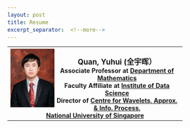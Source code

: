 ```yaml
---
layout: post
title: Resume
excerpt_separator:  <!--more-->
---
```


<table>
<tbody>
<tr>
<th><img src="https://github.com/Dofboom/Dofboom.github.io/blob/master/_screenshots/1.png" alt="" width="100" align="left" /><br />
<span style="font-size: 120%;"><strong>  Quan, Yuhui</strong> (全宇晖） </span><br />
<span style="font-size: 100%;">  Associate Professor at <a href="http://www.math.nus.edu.sg">Department of Mathematics</a></span><br />
<span style="font-size: 100%;">  Faculty Affiliate at <a href="http://ids.nus.edu.sg/index.html">Institute of Data Science</a></span><br />
<span style="font-size: 100%;">  Director of <a href="http://www.cwaip.nus.edu.sg">Centre for Wavelets, Approx. &amp; Info. Process.</a></span><br />
<span style="font-size: 100%;"> <a href="http://nus.edu.sg">  National University of Singapore</a><br />
</span></th>
</tr>
</tbody>
</table>

